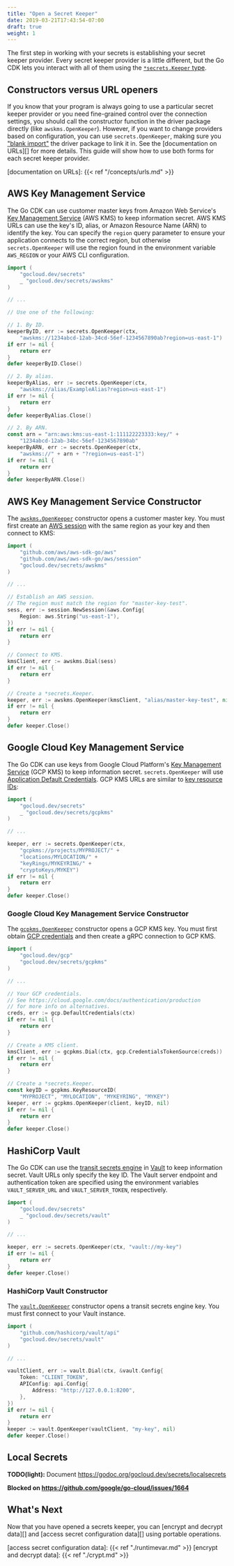 ```yaml
---
title: "Open a Secret Keeper"
date: 2019-03-21T17:43:54-07:00
draft: true
weight: 1
---
```


The first step in working with your secrets is establishing your
secret keeper provider. Every secret keeper provider is a little different, but the Go CDK
lets you interact with all of them using the [`*secrets.Keeper` type][].

[`*secrets.Keeper` type]: https://godoc.org/gocloud.dev/secrets#Keeper

## Constructors versus URL openers

If you know that your program is always going to use a particular secret
keeper provider or you need fine-grained control over the connection
settings, you should call the constructor function in the driver package
directly (like `awskms.OpenKeeper`). However, if you want to change providers
based on configuration, you can use `secrets.OpenKeeper`, making sure you
["blank import"][] the driver package to link it in. See the
[documentation on URLs][] for more details. This guide will show how to use
both forms for each secret keeper provider.

["blank import"]: https://golang.org/doc/effective_go.html#blank_import
[documentation on URLs]: {{< ref "/concepts/urls.md" >}}

## AWS Key Management Service

The Go CDK can use customer master keys from Amazon Web Service's [Key
Management Service][AWS KMS] (AWS KMS) to keep information secret. AWS KMS
URLs can use the key's ID, alias, or Amazon Resource Name (ARN) to identify
the key. You can specify the `region` query parameter to ensure your
application connects to the correct region, but otherwise
`secrets.OpenKeeper` will use the region found in the environment variable
`AWS_REGION` or your AWS CLI configuration.

```go
import (
    "gocloud.dev/secrets"
    _ "gocloud.dev/secrets/awskms"
)

// ...

// Use one of the following:

// 1. By ID.
keeperByID, err := secrets.OpenKeeper(ctx,
    "awskms://1234abcd-12ab-34cd-56ef-1234567890ab?region=us-east-1")
if err != nil {
    return err
}
defer keeperByID.Close()

// 2. By alias.
keeperByAlias, err := secrets.OpenKeeper(ctx,
    "awskms://alias/ExampleAlias?region=us-east-1")
if err != nil {
    return err
}
defer keeperByAlias.Close()

// 2. By ARN.
const arn = "arn:aws:kms:us-east-1:111122223333:key/" +
    "1234abcd-12ab-34bc-56ef-1234567890ab"
keeperByARN, err := secrets.OpenKeeper(ctx,
    "awskms://" + arn + "?region=us-east-1")
if err != nil {
    return err
}
defer keeperByARN.Close()
```

[AWS KMS]: https://aws.amazon.com/kms/

## AWS Key Management Service Constructor

The [`awskms.OpenKeeper`][] constructor opens a customer master key. You must
first create an [AWS session][] with the same region as your key and then
connect to KMS:

```go
import (
    "github.com/aws/aws-sdk-go/aws"
    "github.com/aws/aws-sdk-go/aws/session"
    "gocloud.dev/secrets/awskms"
)

// ...

// Establish an AWS session.
// The region must match the region for "master-key-test".
sess, err := session.NewSession(&aws.Config{
    Region: aws.String("us-east-1"),
})
if err != nil {
    return err
}

// Connect to KMS.
kmsClient, err := awskms.Dial(sess)
if err != nil {
    return err
}

// Create a *secrets.Keeper.
keeper, err := awskms.OpenKeeper(kmsClient, "alias/master-key-test", nil)
if err != nil {
    return err
}
defer keeper.Close()
```

[`awskms.OpenKeeper`]: https://godoc.org/gocloud.dev/secrets/awskms#OpenKeeper
[AWS session]: https://docs.aws.amazon.com/sdk-for-go/api/aws/session/

## Google Cloud Key Management Service

The Go CDK can use keys from Google Cloud Platform's [Key Management
Service][GCP KMS] (GCP KMS) to keep information secret. `secrets.OpenKeeper`
will use [Application Default Credentials][GCP credentials]. GCP KMS URLs are
similar to [key resource IDs][]:

```go
import (
    "gocloud.dev/secrets"
    _ "gocloud.dev/secrets/gcpkms"
)

// ...

keeper, err := secrets.OpenKeeper(ctx,
    "gcpkms://projects/MYPROJECT/" +
    "locations/MYLOCATION/" +
    "keyRings/MYKEYRING/" +
    "cryptoKeys/MYKEY")
if err != nil {
    return err
}
defer keeper.Close()
```

[GCP KMS]: https://cloud.google.com/kms/
[key resource IDs]: https://cloud.google.com/kms/docs/object-hierarchy#key

### Google Cloud Key Management Service Constructor

The [`gcpkms.OpenKeeper`][] constructor opens a GCP KMS key. You must first
obtain [GCP credentials][] and then create a gRPC connection to GCP KMS.

```go
import (
    "gocloud.dev/gcp"
    "gocloud.dev/secrets/gcpkms"
)

// ...

// Your GCP credentials.
// See https://cloud.google.com/docs/authentication/production
// for more info on alternatives.
creds, err := gcp.DefaultCredentials(ctx)
if err != nil {
    return err
}

// Create a KMS client.
kmsClient, err := gcpkms.Dial(ctx, gcp.CredentialsTokenSource(creds))
if err != nil {
    return err
}

// Create a *secrets.Keeper.
const keyID = gcpkms.KeyResourceID(
    "MYPROJECT", "MYLOCATION", "MYKEYRING", "MYKEY")
keeper, err := gcpkms.OpenKeeper(client, keyID, nil)
if err != nil {
    return err
}
defer keeper.Close()
```

[GCP credentials]: https://cloud.google.com/docs/authentication/production
[`gcpkms.OpenKeeper`]: https://godoc.org/gocloud.dev/secrets/gcpkms#OpenKeeper

## HashiCorp Vault

The Go CDK can use the [transit secrets engine][] in [Vault][] to keep
information secret. Vault URLs only specify the key ID. The Vault server
endpoint and authentication token are specified using the environment
variables `VAULT_SERVER_URL` and `VAULT_SERVER_TOKEN`, respectively.

```go
import (
    "gocloud.dev/secrets"
    _ "gocloud.dev/secrets/vault"
)

// ...

keeper, err := secrets.OpenKeeper(ctx, "vault://my-key")
if err != nil {
    return err
}
defer keeper.Close()
```

[Vault]: https://www.vaultproject.io/
[transit secrets engine]: https://www.vaultproject.io/docs/secrets/transit/index.html

### HashiCorp Vault Constructor

The [`vault.OpenKeeper`][] constructor opens a transit secrets engine key. You
must first connect to your Vault instance.

```go
import (
    "github.com/hashicorp/vault/api"
    "gocloud.dev/secrets/vault"
)

// ...

vaultClient, err := vault.Dial(ctx, &vault.Config{
    Token: "CLIENT_TOKEN",
    APIConfig: api.Config{
        Address: "http://127.0.0.1:8200",
    },
})
if err != nil {
    return err
}
keeper := vault.OpenKeeper(vaultClient, "my-key", nil)
defer keeper.Close()
```

[`vault.OpenKeeper`]: https://godoc.org/gocloud.dev/secrets/vault#OpenKeeper

## Local Secrets

**TODO(light):** Document https://godoc.org/gocloud.dev/secrets/localsecrets

**Blocked on https://github.com/google/go-cloud/issues/1664**

## What's Next

Now that you have opened a secrets keeper, you can [encrypt and decrypt
data][] and [access secret configuration data][] using portable operations.

[access secret configuration data]: {{< ref "./runtimevar.md" >}}
[encrypt and decrypt data]: {{< ref "./crypt.md" >}}

